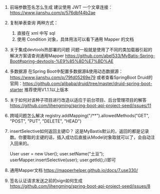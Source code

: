 1. 前端参数签名怎么生成
建议使用 JWT
一个文章连接：https://www.jianshu.com/p/576dbf44b2ae

2. 复制单表查询
两种方式：
    1. 直接在 xml 中写 sql
    2. 使用 Condition 对象，具体用法可以看下通用 Mapper 的文档

3. 关于集成devtools热部署的问题
    问题一般就是使用了不同的类加载器引起的
    解决方案请查询通用Mapper
    https://github.com/abel533/MyBatis-Spring-Boot#spring-devtools-%E9%85%8D%E7%BD%AE

4. 多数据源
    在Spring Boot中配置多数据源&使用动态数据源：https://www.jianshu.com/p/79fd05269e79
    或者查看SpringBoot Druid的官网：https://github.com/alibaba/druid/tree/master/druid-spring-boot-starter
    推荐使用V1.1.1以上版本

5. 关于如何对该种子项目进行改造以适应于前台项目、后台管理项目的解答
    https://github.com/lihengming/spring-boot-api-project-seed/issues/11

6. 跨域问题怎么解决
    registry.addMapping("/**").allowedMethods("GET", "POST", "PUT", "DELETE", "HEAD")

7. insertSelective如何返回主键ID？
    这是MyBastis默认的，返回的都是记录数。你要取的主键的话，插入成功后直接从Model对象取就可以了，会自动注入回来的。

    User user = new User();
    user.setName(“土豆”);
    userMapper.insertSelective(user);
    user.getId();//即可

8. 通用Mapper文档
    https://mapperhelper.github.io/docs/7.use330/

9. 签名认证请求发送之前的sign如何生成
    https://github.com/lihengming/spring-boot-api-project-seed/issues/8